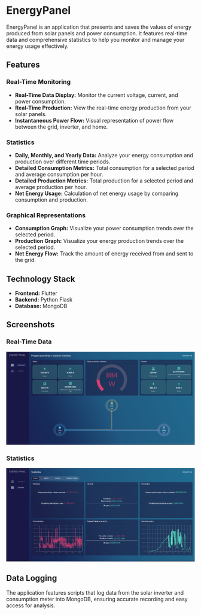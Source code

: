 # EnergyPanel

EnergyPanel is an application that presents and saves the values of energy produced from solar panels and power consumption. It features real-time data and comprehensive statistics to help you monitor and manage your energy usage effectively.

## Features

### Real-Time Monitoring

- **Real-Time Data Display:** Monitor the current voltage, current, and power consumption.
- **Real-Time Production:** View the real-time energy production from your solar panels.
- **Instantaneous Power Flow:** Visual representation of power flow between the grid, inverter, and home.

### Statistics

- **Daily, Monthly, and Yearly Data:** Analyze your energy consumption and production over different time periods.
- **Detailed Consumption Metrics:** Total consumption for a selected period and average consumption per hour.
- **Detailed Production Metrics:** Total production for a selected period and average production per hour.
- **Net Energy Usage:** Calculation of net energy usage by comparing consumption and production.

### Graphical Representations

- **Consumption Graph:** Visualize your power consumption trends over the selected period.
- **Production Graph:** Visualize your energy production trends over the selected period.
- **Net Energy Flow:** Track the amount of energy received from and sent to the grid.

## Technology Stack

- **Frontend:** Flutter
- **Backend:** Python Flask
- **Database:** MongoDB

## Screenshots

### Real-Time Data

![Real-Time Data](./Application/web/dashboard.png)

### Statistics

![Statistics](./Application/web/statistics.png)

## Data Logging

The application features scripts that log data from the solar inverter and consumption meter into MongoDB, ensuring accurate recording and easy access for analysis.
